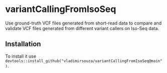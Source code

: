 
<!-- README.md is generated from README.Rmd. Please edit that file -->

# variantCallingFromIsoSeq

<!-- badges: start -->
<!-- badges: end -->

Use ground-truth VCF files generated from short-read data to compare and
validate VCF files generated from different variant callers on Iso-Seq
data.

## Installation

To install it use
`devtools::install_github("vladimirsouza/variantCallingFromIsoSeq@main")`.
